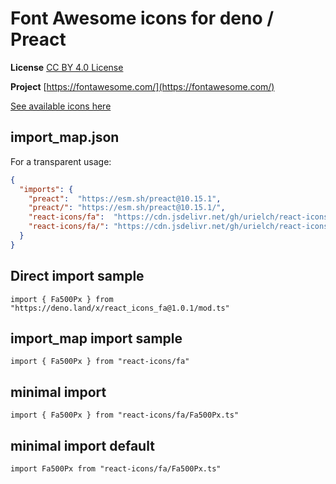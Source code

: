 # Font Awesome icons for deno / Preact

**License** [CC BY 4.0 License](https://creativecommons.org/licenses/by/4.0/)

**Project** [https://fontawesome.com/](https://fontawesome.com/)

[See available icons here](https://react-icons.github.io/react-icons/icons?name=fa)

## import_map.json

For a transparent usage:

```json
{
  "imports": {
    "preact":  "https://esm.sh/preact@10.15.1",
    "preact/": "https://esm.sh/preact@10.15.1/",
    "react-icons/fa":  "https://cdn.jsdelivr.net/gh/urielch/react-icons-fa@1.0.1/mod.ts",
    "react-icons/fa/": "https://cdn.jsdelivr.net/gh/urielch/react-icons-fa/ico/",
  }
}
```

## Direct import sample

`import { Fa500Px } from "https://deno.land/x/react_icons_fa@1.0.1/mod.ts"`

## import_map import sample

`import { Fa500Px } from "react-icons/fa"`

## minimal import

`import { Fa500Px } from "react-icons/fa/Fa500Px.ts"`

## minimal import default

`import Fa500Px from "react-icons/fa/Fa500Px.ts"`

